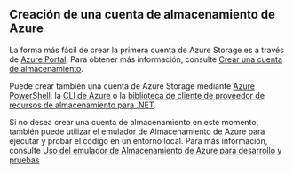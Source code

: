 ## <a name="create-an-azure-storage-account"></a>Creación de una cuenta de almacenamiento de Azure
La forma más fácil de crear la primera cuenta de Azure Storage es a través de [Azure Portal](https://portal.azure.com). Para obtener más información, consulte [Crear una cuenta de almacenamiento](../articles/storage/storage-create-storage-account.md#create-a-storage-account).

Puede crear también una cuenta de Azure Storage mediante [Azure PowerShell](../articles/storage/storage-powershell-guide-full.md), la [CLI de Azure](../articles/storage/storage-azure-cli.md) o la [biblioteca de cliente de proveedor de recursos de almacenamiento para .NET](/dotnet/api/microsoft.azure.management.storage).

Si no desea crear una cuenta de almacenamiento en este momento, también puede utilizar el emulador de Almacenamiento de Azure para ejecutar y probar el código en un entorno local. Para más información, consulte [Uso del emulador de Almacenamiento de Azure para desarrollo y pruebas](../articles/storage/storage-use-emulator.md)

